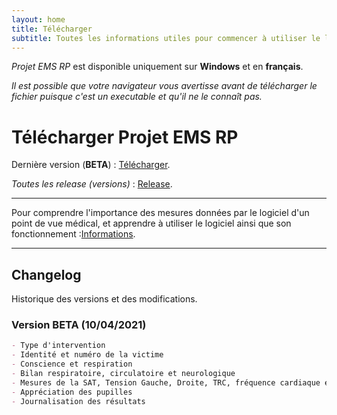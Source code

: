 ```yaml
---
layout: home
title: Télécharger
subtitle: Toutes les informations utiles pour commencer à utiliser le logiciel
---
```


_Projet EMS RP_ est disponible uniquement sur **Windows** et en **français**.

_Il est possible que votre navigateur vous avertisse avant de télécharger le fichier puisque c'est un executable et qu'il ne le connaît pas._

# Télécharger Projet EMS RP

Dernière version (**BETA**) : [Télécharger](https://github.com/Gyrfalc0n/Projet-EMS-RP/releases/download/BETA/Projet.EMS.RP.by.Gyrfalcon.-.BETA.version.exe).

_Toutes les release (versions)_ : [Release](https://github.com/Gyrfalc0n/Projet-EMS-RP/releases).

-----

Pour comprendre l'importance des mesures données par le logiciel d'un point de vue médical, et apprendre à utiliser le logiciel ainsi que son fonctionnement :[Informations](https://ems.gyrfalcon.fr/informations).

-----

## Changelog

Historique des versions et des modifications.

### Version BETA (10/04/2021)

```markdown
- Type d'intervention
- Identité et numéro de la victime
- Conscience et respiration
- Bilan respiratoire, circulatoire et neurologique
- Mesures de la SAT, Tension Gauche, Droite, TRC, fréquence cardiaque et respiratoire
- Appréciation des pupilles
- Journalisation des résultats
```
